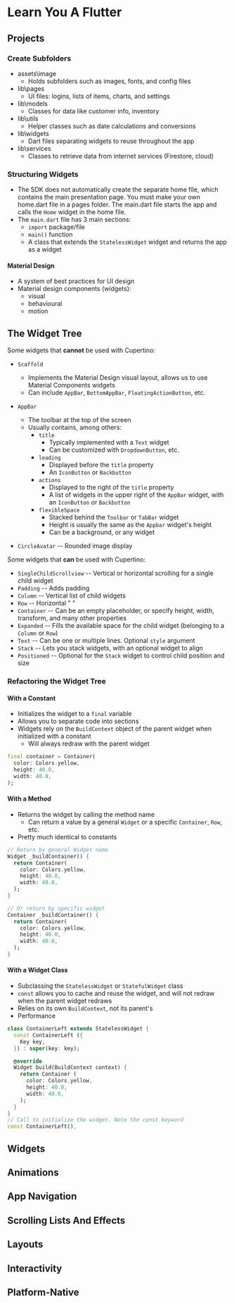 # Learn You A Flutter

## Projects

### Create Subfolders
* assets\image
  * Holds subfolders such as images, fonts, and config files
* lib\pages
  * UI files: logins, lists of items, charts, and settings
* lib\models
  * Classes for data like customer info, inventory
* lib\utils
  * Helper classes such as date calculations and conversions
* lib\widgets
  * Dart files separating widgets to reuse throughout the app
* lib\services
  * Classes to retrieve data from internet services (Firestore, cloud)

### Structuring Widgets
* The SDK does not automatically create the separate home file, which contains the main presentation page. You must make your own home.dart file in a pages folder. The main.dart file starts the app and calls the `Home` widget in the home file.
* The `main.dart` file has 3 main sections:
  * `import` package/file
  * `main()` function
  * A class that extends the `StatelessWidget` widget and returns the app as a widget

#### Material Design
* A system of best practices for UI design
* Material design components (widgets): 
  * visual
  * behavioural 
  * motion

## The Widget Tree

Some widgets that **cannot** be used with Cupertino:
* `Scaffold`
  * Implements the Material Design visual layout, allows us to use Material Components widgets
  * Can include `AppBar`, `BottomAppBar`, `FloatingActionButton`, etc.
* `AppBar`
  * The toolbar at the top of the screen
  * Usually contains, among others:
    * `title`
      * Typically implemented with a `Text` widget
      * Can be customized with `DropdownButton`, etc.
    * `leading`
      * Displayed before the `title` property
      * An `IconButton` or `Backbutton`
    * `actions`
      * Displayed to the right of the `title` property
      * A list of widgets in the upper right of the `AppBar` widget, with an `IconButton` or `Backbutton`
    * `flexibleSpace`
        * Stacked behind the `Toolbar` or `TabBar` widget
        * Height is usually the same as the `Appbar` widget's height
        * Can be a background, or any widget



* `CircleAvatar` -- Rounded image display

Some widgets that **can** be used with Cupertino:
* `SingleChildScrollview` -- Vertical or horizontal scrolling for a single child widget
* `Padding` -- Adds padding
* `Column` -- Vertical list of child widgets
* `Row` -- Horizontal "                   "
* `Container` -- Can be an empty placeholder, or specify height, width, transform, and many other properties
* `Expanded` -- Fills the available space for the child widget (belonging to a `Column` or `Row`)
* `Text` -- Can be one or multiple lines. Optional `style` argument
* `Stack` -- Lets you stack widgets, with an optional widget to align
* `Positioned` -- Optional for the `Stack` widget to control child position and size

### Refactoring the Widget Tree
#### With a Constant
* Initializes the widget to a `final` variable
* Allows you to separate code into sections
* Widgets rely on the `BuildContext` object of the parent widget when initialized with a constant
  * Will always redraw with the parent widget
```dart
final container = Container(
  color: Colors.yellow,
  height: 40.0,
  width: 40.0,
);
```

#### With a Method
* Returns the widget by calling the method name
  * Can return a value by a general `Widget` or a specific `Container`, `Row`, etc.
* Pretty much identical to constants
```dart
// Return by general Widget name
Widget _buildContainer() {
  return Container(
    color: Colors.yellow,
    height: 40.0,
    width: 40.0,
  );
} 

// Or return by specific widget
Container _buildContainer() {
  return Container(
    color: Colors.yellow,
    height: 40.0,
    width: 40.0,
  );
}
```
#### With a Widget Class
* Subclassing the `StatelessWidget` or `StatefulWidget` class
* `const` allows you to cache and reuse the widget, and will not redraw when the parent widget redraws
* Relies on its own `BuildContext`, not its parent's
* Performance
```dart
class ContainerLeft extends StatelessWidget {
  const ContainerLeft ({
    Key key,
  }) : super(key: key);

  @override
  Widget build(BuildContext context) {
    return Container (
      color: Colors.yellow,
      height: 40.0,
      width: 40.0,
    );
  }
}
// Call to initialize the widget. Note the const keyword
const ContainerLeft(),
```

## Widgets

## Animations
## App Navigation
## Scrolling Lists And Effects
## Layouts
## Interactivity
## Platform-Native
